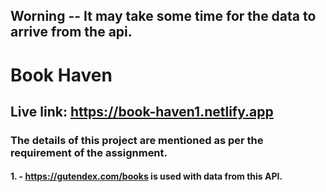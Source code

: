 ## Worning -- It may take some time for the data to arrive from the api.

# Book Haven

## Live link: https://book-haven1.netlify.app

### The details of this project are mentioned as per the requirement of the assignment.

#### 1. - https://gutendex.com/books is used with data from this API.

####




